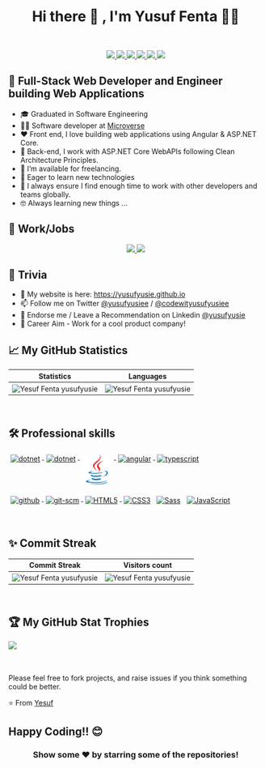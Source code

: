 <h1 align="center"> Hi there 👋 ,  I'm Yusuf Fenta 👩‍💻
   <a href="https://github.com/yusufyusie" target="blank"></a>
 </h1>
<br/>
<p align="center"> 
 <a href="https://twitter.com/yusufyusiee" alt="Yusuf's twitter">
   <img src="https://img.shields.io/badge/@yusufyusiee-%231DA1F2?style=flat&logo=twitter&logoColor=ffffff" width="125" />
 </a>
 <a href="https://github.com/yusufyusie" alt="Yusuf's github">
   <img src="https://img.shields.io/badge/@yusufyusie-%23181717?style=flat&logo=github"width="125" />
 </a>
 <a href="https://www.linkedin.com/in/yusufyusie" alt="Yusuf's linkedin">
   <img src="https://img.shields.io/badge/yusufyusie-0077B5?style=flat&logo=linkedin&logoColor=white&link=https://www.linkedin.com/in/yusufyusie" width="125" />
 </a>
 
  <a href="https://www.instagram.com/yusufyusiee" alt="Yusuf's instagram">
   <img src="https://img.shields.io/badge/yusufyusiee-d62976?style=flat&logo=Instagram&logoColor=orange &link=https://www.instagram.com/yusufyusiee" width="125" />
 </a>
 <a href="https://www.facebook.com/yusufyusie" alt="Yusuf's facebook">
   <img src="https://img.shields.io/badge/yusufyusiee-1877F2?style=flat&logo=facebook&logoColor=white&link=https://www.facebook.com/yusufyusiee" width="125" />
 </a>
 <a>
   <img src="https://komarev.com/ghpvc/?username=yusufyusie&color=ff69b4&style=flat"/>
 </a>
</p>
 
## 🚀 Full-Stack Web Developer and Engineer building Web Applications 

- 🎓 Graduated in Software Engineering
- 👩‍🎓 Software developer at [Microverse](https://www.microverse.org/?grsf=nnlhmv)
- ❤️ Front end, I love building web applications using Angular & ASP.NET Core.
- 🤝 Back-end, I work with ASP.NET Core WebAPIs following Clean Architecture Principles.
- 🌱 I’m available for freelancing.
- 🚀 Eager to learn new technologies
- 👯 I always ensure I find enough time to work with other developers and teams globally.
- :nerd_face: Always learning new things ... </br>

## 🥅 Work/Jobs

<p align="center"> 
 <a href="https://www.fiverr.com/yesuf53" alt="Yusuf's fiverr">
      <img src="https://img.shields.io/badge/fiverr-1DBF73?style=for-the-badge&logo=fiverr&logoColor=white&link=https://www.fiverr.com/yesuf53" width="140" />
 </a> 
  <a href="https://www.upwork.com/freelancers/~01a972e71ba17dd821?viewMode=1" alt="Yusuf's fiverr">
      <img src="https://img.shields.io/badge/UpWork-6FDA44?style=for-the-badge&logo=Upwork&logoColor=white&link=https://www.upwork.com/freelancers/~01a972e71ba17dd821?viewMode=1" width="150"/>
    </a></p>
    
## 👤 Trivia  
 
- 📝 My website is here: https://yusufyusie.github.io
- 📫 Follow me on Twitter [@yusufyusiee](https://twitter.com/yusufyusiee) / [@codewityusufyusiee](https://twitter.com/codewithyusufyusiee)
- 🦸 Endorse me / Leave a Recommendation on Linkedin [@yusufyusie](https://www.linkedin.com/in/yusufyusie/)
- 🦸 Career Aim - Work for a cool product company! </br>

## 📈 My GitHub Statistics
| Statistics |   Languages |
| ---------- | ----------- |
 | <img align="center" src="https://github-readme-stats-test-yusufyusie.vercel.app/api?username=yusufyusie&theme=cobalt&hide_border=true&show_icons=true&include_all_commits=true" alt="Yesuf Fenta yusufyusie" width="500" /> |   <img align="center" src="https://github-readme-stats-test-yusufyusie.vercel.app/api/top-langs/?username=yusufyusie&card_width=320&theme=cobalt&hide_border=true&show_icons=true&langs_count=10&locale=en&layout=compact" alt="Yesuf Fenta yusufyusie" width="400"/>|
</p></br>

 ## 🛠 Professional skills
<p align= "left">
  <a href="https://dotnet.microsoft.com/">
    <img src="https://www.vectorlogo.zone/logos/dotnet/dotnet-ar21.svg" alt="dotnet" style="vertical-align:top; margin:4px;">
  </a>
  <a href="https://dotnet.microsoft.com/">
    <img src="https://upload.wikimedia.org/wikipedia/commons/e/ee/.NET_Core_Logo.svg" height="60px" alt="dotnet" style="vertical-align:top; margin:4px;">
  </a>
  <a href="https://www.java.com" target="_blank" rel="noreferrer"> 
    <img src="https://raw.githubusercontent.com/devicons/devicon/master/icons/java/java-original.svg" alt="java" height="60px" style="vertical-align:top; margin:4px;/> 
     </a>
  <a href="https://angular.io">
    <img src="https://www.vectorlogo.zone/logos/angular/angular-ar21.svg" alt="angular" style="vertical-align:top; margin:4px;">
  </a>
  <a href="">
    <img src="https://www.vectorlogo.zone/logos/typescriptlang/typescriptlang-ar21.svg" alt="typescript" style="vertical-align:top; margin:4px;">
  </a>
</p>
<p align= "left">
  <a href="https://www.github.com">
    <img src="https://www.vectorlogo.zone/logos/github/github-ar21.svg" alt="github" style="vertical-align:top; margin:4px">
  </a>
  <a href="https://www.git.com">
    <img src="https://www.vectorlogo.zone/logos/git-scm/git-scm-ar21.svg" alt="git-scm" style="vertical-align:top; margin:4px">
  </a>
  <a href="https://www.w3schools.com/html/" target="_blank">
    <img  alt="HTML5" width="35px"   src="https://cdn.jsdelivr.net/gh/devicons/devicon/icons/html5/html5-original.svg" height="64px" style="vertical-align:top; margin:4px;" />
  </a>
  <a href="https://www.w3schools.com/css/" target="_blank">
    <img alt="CSS3" width="35px" src="https://cdn.jsdelivr.net/gh/devicons/devicon/icons/css3/css3-original.svg" height="64px" style="vertical-align:top; margin:4px;" /></a>
  <a href="https://sass-lang.com/" target="_blank">
    <img alt="Sass" width="35px" src="https://cdn.jsdelivr.net/gh/devicons/devicon/icons/sass/sass-original.svg" height="64px" style="vertical-align:top; margin:4px;" /></a>
  <a href="https://www.javascript.com/" target="_blank">
    <img alt="JavaScript" width="35px" src="https://cdn.jsdelivr.net/gh/devicons/devicon/icons/javascript/javascript-original.svg" height="64px" style="vertical-align:top; margin:4px;"/></a>
</p></br>

## ✨ Commit Streak
| Commit Streak |   Visitors count |
| ---------- | ----------- |
 | <img align="center" src="https://streak-stats.demolab.com/?user=yusufyusie&theme=cobalt&background=25%2C001D2EFD%2C002236&hide_border=true)](https://git.io/streak-stats" alt="Yesuf Fenta yusufyusie" width="500" /> |   <img align="center" href="https://github.com/antonkomarev/github-profile-views-counter" src="https://komarev.com/ghpvc/?username=yusufyusie&label=&label=Profile+Views&color=blue&style=flat" alt="Yesuf Fenta yusufyusie" width="400"/>|
</p></br>

## 🏆 My GitHub Stat Trophies 
<p align="left"> <a href="https://github.com/ryo-ma/github-profile-trophy"><img src="https://github-profile-trophy.vercel.app/?username=yusufyusie&row=2&column=6&margin-w=15&margin-h=15&theme=flat&" /></a> </p></br>


Please feel free to fork projects, and raise issues if you think something could be better.

⭐️ From [Yesuf](https://github.com/yusufyusie)

## Happy Coding!! 😊

<div align="center">
   
### Show some ❤️ by starring some of the repositories!

</div>
